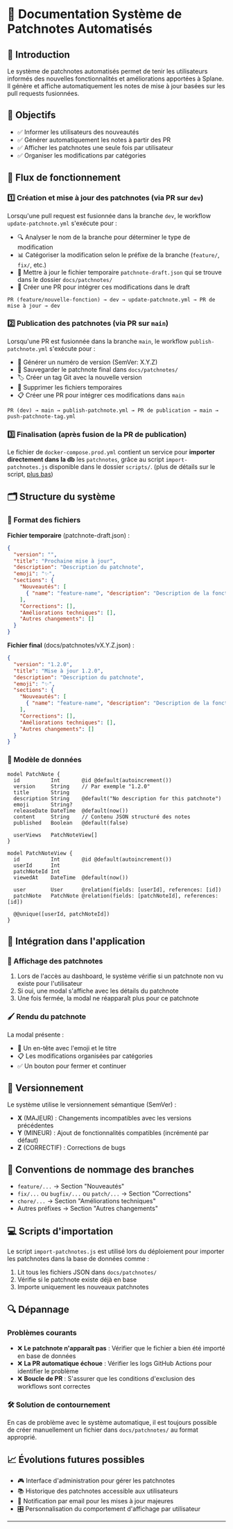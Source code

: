 # 📝 Documentation Système de Patchnotes Automatisés

## 🌟 Introduction

Le système de patchnotes automatisés permet de tenir les utilisateurs informés des nouvelles fonctionnalités et améliorations apportées à Splane. Il génère et affiche automatiquement les notes de mise à jour basées sur les pull requests fusionnées.

## 🎯 Objectifs

- ✅ Informer les utilisateurs des nouveautés
- ✅ Générer automatiquement les notes à partir des PR
- ✅ Afficher les patchnotes une seule fois par utilisateur
- ✅ Organiser les modifications par catégories

## 🔄 Flux de fonctionnement

### 1️⃣ Création et mise à jour des patchnotes (via PR sur `dev`)

Lorsqu'une pull request est fusionnée dans la branche `dev`, le workflow `update-patchnote.yml` s'exécute pour :

- 🔍 Analyser le nom de la branche pour déterminer le type de modification
- 📊 Catégoriser la modification selon le préfixe de la branche (`feature/`, `fix/`, etc.)
- 📝 Mettre à jour le fichier temporaire `patchnote-draft.json` qui se trouve dans le dossier `docs/patchnotes/`
- 🚀 Créer une PR pour intégrer ces modifications dans le draft

```
PR (feature/nouvelle-fonction) → dev → update-patchnote.yml → PR de mise à jour → dev
```

### 2️⃣ Publication des patchnotes (via PR sur `main`)

Lorsqu'une PR est fusionnée dans la branche `main`, le workflow `publish-patchnote.yml` s'exécute pour :

- 🔢 Générer un numéro de version (SemVer: X.Y.Z)
- 💾 Sauvegarder le patchnote final dans `docs/patchnotes/`
- 🏷️ Créer un tag Git avec la nouvelle version
- 🧹 Supprimer les fichiers temporaires
- 📋 Créer une PR pour intégrer ces modifications dans `main`

```
PR (dev) → main → publish-patchnote.yml → PR de publication → main → push-patchnote-tag.yml
```

### 3️⃣ Finalisation (après fusion de la PR de publication)

Le fichier de `docker-compose.prod.yml` contient un service pour **importer directement dans la db** les `patchnotes`, grâce au script `import-patchnotes.js` disponible dans le dossier `scripts/`.  (plus de détails sur le script, [plus bas](#-scripts-dimportation))

## 🗂️ Structure du système

### 📂 Format des fichiers

**Fichier temporaire** (patchnote-draft.json) :
```json
{
  "version": "",
  "title": "Prochaine mise à jour",
  "description": "Description du patchnote",
  "emoji": "✨",
  "sections": {
    "Nouveautés": [
      { "name": "feature-name", "description": "Description de la fonctionnalité", "pr_number": 2 }
    ],
    "Corrections": [],
    "Améliorations techniques": [],
    "Autres changements": []
  }
}
```

**Fichier final** (docs/patchnotes/vX.Y.Z.json) :
```json
{
  "version": "1.2.0",
  "title": "Mise à jour 1.2.0",
  "description": "Description du patchnote",
  "emoji": "✨",
  "sections": {
    "Nouveautés": [
      { "name": "feature-name", "description": "Description de la fonctionnalité", "pr_number": 2 }
    ],
    "Corrections": [],
    "Améliorations techniques": [],
    "Autres changements": []
  }
}
```

### 🧠 Modèle de données

```prisma
model PatchNote {
  id          Int       @id @default(autoincrement())
  version     String    // Par exemple "1.2.0"
  title       String
  description String    @default("No description for this patchnote")
  emoji       String?
  releaseDate DateTime  @default(now())
  content     String    // Contenu JSON structuré des notes
  published   Boolean   @default(false)
  
  userViews   PatchNoteView[]
}

model PatchNoteView {
  id          Int       @id @default(autoincrement())
  userId      Int
  patchNoteId Int
  viewedAt    DateTime  @default(now())
  
  user        User      @relation(fields: [userId], references: [id])
  patchNote   PatchNote @relation(fields: [patchNoteId], references: [id])
  
  @@unique([userId, patchNoteId])
}
```

## 🔄 Intégration dans l'application

### 📱 Affichage des patchnotes

1. Lors de l'accès au dashboard, le système vérifie si un patchnote non vu existe pour l'utilisateur
2. Si oui, une modal s'affiche avec les détails du patchnote
3. Une fois fermée, la modal ne réapparaît plus pour ce patchnote

### 🖌️ Rendu du patchnote

La modal présente :
- 🎨 Un en-tête avec l'emoji et le titre
- 📋 Les modifications organisées par catégories
- ✅ Un bouton pour fermer et continuer

## 🔧 Versionnement

Le système utilise le versionnement sémantique (SemVer) :

- **X** (MAJEUR) : Changements incompatibles avec les versions précédentes
- **Y** (MINEUR) : Ajout de fonctionnalités compatibles (incrémenté par défaut)
- **Z** (CORRECTIF) : Corrections de bugs

## 🚩 Conventions de nommage des branches

- `feature/...` → Section "Nouveautés"
- `fix/...` ou `bugfix/...` ou `patch/...` → Section "Corrections"
- `chore/...` → Section "Améliorations techniques"
- Autres préfixes → Section "Autres changements"

## 💻 Scripts d'importation

Le script `import-patchnotes.js` est utilisé lors du déploiement pour importer les patchnotes dans la base de données comme  :

1. Lit tous les fichiers JSON dans `docs/patchnotes/`
2. Vérifie si le patchnote existe déjà en base
3. Importe uniquement les nouveaux patchnotes

## 🔍 Dépannage

### Problèmes courants

- ❌ **Le patchnote n'apparaît pas** : Vérifier que le fichier a bien été importé en base de données
- ❌ **La PR automatique échoue** : Vérifier les logs GitHub Actions pour identifier le problème
- ❌ **Boucle de PR** : S'assurer que les conditions d'exclusion des workflows sont correctes

### 🛠️ Solution de contournement

En cas de problème avec le système automatique, il est toujours possible de créer manuellement un fichier dans `docs/patchnotes/` au format approprié.

## 📈 Évolutions futures possibles

- 🎮 Interface d'administration pour gérer les patchnotes
- 📚 Historique des patchnotes accessible aux utilisateurs
- 🔔 Notification par email pour les mises à jour majeures
- 🎛️ Personnalisation du comportement d'affichage par utilisateur

---
